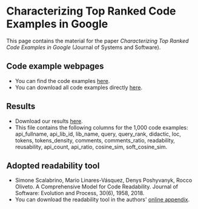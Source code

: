 # Characterizing Top Ranked Code Examples in Google

This page contains the material for the paper *Characterizing Top Ranked Code Examples in Google* (Journal of Systems and Software).

## Code example webpages

- You can find the code examples [here](./code-examples).
- You can download all code examples directly [here](https://github.com/andrehora/jss-code-examples/raw/main/code-examples/code-examples.zip).

## Results

- Download our results [here](./dataset/dataset.csv).
- This file contains the following columns for the 1,000 code examples: api_fullname, api_lib_id, lib_name, query, query_rank, didactic, loc, tokens, tokens_density, comments, comments_ratio, readability, reusability, api_count, api_ratio, cosine_sim, soft_cosine_sim.

## Adopted readability tool

- Simone Scalabrino, Mario Linares-Vásquez, Denys Poshyvanyk, Rocco Oliveto. A Comprehensive Model for Code Readability. Journal of Software: Evolution and Process, 30(6), 1958, 2018.
- You can download the readability tool in the authors' [online appendix](https://dibt.unimol.it/report/readability).

